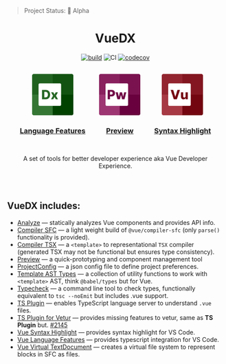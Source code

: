 > Project Status: 🚨 Alpha

<div align="center" style="margin-bottom: 72px">

# VueDX

[![build](https://travis-ci.org/znck/vue-developer-experience.svg?branch=master)](https://travis-ci.org/znck/vue-developer-experience) ![CI](https://github.com/znck/vue-developer-experience/workflows/CI/badge.svg) [![codecov](https://codecov.io/gh/znck/vue-developer-experience/branch/master/graph/badge.svg?token=EF8TMXJK2D)](https://codecov.io/gh/znck/vue-developer-experience/)

<div style="display: flex; justify-content: center; text-align: center">  
  <div style="margin: 16px">
    <img src="./extensions/vscode-vue-language-features/logo.png" width="96" />
    <h3>
      <a href="https://marketplace.visualstudio.com/items?itemName=znck.vue-language-features">Language Features</a>
    </h3>
  </div>
  
  <div style="margin: 16px">
    <img src="./assets/preview.png" width="96" />
    <h3>
      <a href="https://github.com/znck/preview">Preview</a>
    </h3>
  </div>

  <div style="margin: 16px">
    <img src="./extensions/vscode-vue/logo.png" width="96" />
    <h3>
      <a href="https://marketplace.visualstudio.com/items?itemName=znck.vue">Syntax Highlight</a>
    </h3>
  </div>
</div>

A set of tools for better developer experience aka Vue Developer Experience.

</div>

## VueDX includes:

- [Analyze](./packages/analyze) — statically analyzes Vue components and provides API info.
- [Compiler SFC](./packages/compiler-sfc) — a light weight build of `@vue/compiler-sfc` (only `parse()` functionality is provided).
- [Compiler TSX](./packages/compiler-tsx) — a `<template>` to representational `TSX` compiler (generated TSX may not be functional but ensures type consistency).
- [Preview](https://github.com/znck/preview) — a quick-prototyping and component management tool
- [ProjectConfig](./packages/projectconfig) — a json config file to define project preferences.
- [Template AST Types](./packages/template-ast-types) — a collection of utility functions to work with `<template>` AST, think `@babel/types` but for Vue.
- [Typecheck](./packages/typecheck) — a command line tool to check types, functionally equivalent to `tsc --noEmit` but includes .vue support.
- [TS Plugin](./packages/typescript-plugin-vue) — enables TypeScript language server to understand `.vue` files.
- [TS Plugin for Vetur](./packages/typescript-vetur) — provides missing features to vetur, same as **TS Plugin** but. [#2145](https://github.com/vuejs/vetur/pull/2145)
- [Vue Syntax Highlight](./extensions/vscode-vue) — provides syntax highlight for VS Code.
- [Vue Language Features](./extensions/vscode-vue-language-features) — provides typescript integration for VS Code.
- [Vue Virtual TextDocument](./packages/vue-virtual-textdocument) — creates a virtual file system to represent blocks in SFC as files.
